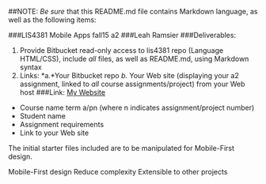##NOTE: *Be sure* that this README.md file contains Markdown language, as well as the following items:

###LIS4381 Mobile Apps fall15 a2
###Leah Ramsier
###Deliverables: 
1. Provide Bitbucket read-only access to lis4381 repo (Language HTML/CSS), include
*all* files, as well as README.md, using Markdown syntax
2. Links:
*a.*Your Bitbucket repo
*b.* Your Web site (displaying your a2 assignment, linked to *all* course assignments/project) from your Web host
###Link:
[My Website](http://leaherynramsier.com/lis4381/a2/index.php "Leah's Page")


+ Course name term a/pn (where n indicates assignment/project number)
+ Student name
+ Assignment requirements
+ Link to your Web site

The initial starter files included are to be manipulated for Mobile-First design.

Mobile-First design
Reduce complexity
Extensible to other projects
